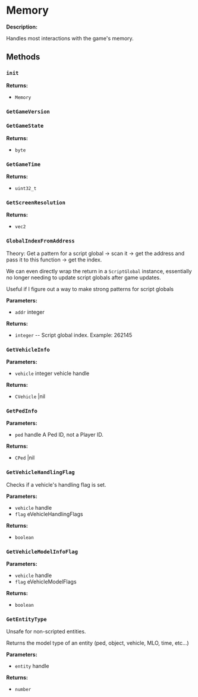 # Memory

**Description:**

Handles most interactions with the game's memory.

## Methods

### `init`

**Returns:**
- `Memory` 

### `GetGameVersion`


### `GetGameState`

**Returns:**
- `byte` 

### `GetGameTime`

**Returns:**
- `uint32_t` 

### `GetScreenResolution`

**Returns:**
- `vec2` 

### `GlobalIndexFromAddress`

Theory: Get a pattern for a script global -> scan it -> get the address and pass it to this function -> get the index.

We can even directly wrap the return in a `ScriptGlobal` instance, essentially no longer needing to update script globals after game updates.

Useful if I figure out a way to make strong patterns for script globals

**Parameters:**
- `addr` integer


**Returns:**
- `integer` -- Script global index. Example: 262145

### `GetVehicleInfo`

**Parameters:**
- `vehicle` integer vehicle handle


**Returns:**
- `CVehicle` |nil

### `GetPedInfo`

**Parameters:**
- `ped` handle A Ped ID, not a Player ID.


**Returns:**
- `CPed` |nil

### `GetVehicleHandlingFlag`

Checks if a vehicle's handling flag is set.

**Parameters:**
- `vehicle` handle
- `flag` eVehicleHandlingFlags


**Returns:**
- `boolean` 

### `GetVehicleModelInfoFlag`

**Parameters:**
- `vehicle` handle
- `flag` eVehicleModelFlags


**Returns:**
- `boolean` 

### `GetEntityType`

Unsafe for non-scripted entities.

Returns the model type of an entity (ped, object, vehicle, MLO, time, etc...)

**Parameters:**
- `entity` handle


**Returns:**
- `number` 

